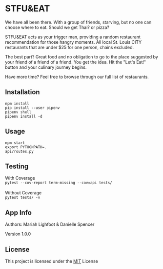 # STFU&EAT
We have all been there. With a group of friends, starving, but no one can choose where to eat.
Should we get Thai? or pizza? 

STFU&EAT acts as your trigger man, providing a random restaurant recommendation for those hangry moments. 
All local St. Louis CITY restaurants that are under $25 for one person, chains excluded. 

The best part? Great food and no obligation to go to the place suggested by your friend of a friend of a friend.
You get the idea.
Hit the "Let's Eat!" button and your culinary journey begins.

Have more time? Feel free to browse through our full list of restaurants.

## Installation
```npm install``` <br>
```pip install --user pipenv``` <br>
```pipenv shell``` <br>
```pipenv install -d``` <br>

## Usage
```npm start``` <br>
```export PYTHONPATH=.``` <br>
```api/routes.py``` <br>

## Testing
With Coverage <br>
```pytest --cov-report term-missing --cov=api tests/``` <br>
<br>
Without Coverage <br>
```pytest tests/ -v ```

## App Info
Authors:
Mariah Lighfoot & Danielle Spencer

Version
1.0.0

## License
This project is licensed under the <a href="https://choosealicense.com/licenses/mit/" target="_top">MIT</a> License



